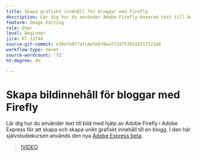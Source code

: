```yaml
---
title: Skapa grafiskt innehåll för bloggar med Firefly
description: Lär dig hur du använder Adobe Firefly-baserad text till Adobe Express för att skapa unikt bildinnehåll för en blogg
feature: Image Editing
role: User
level: Beginner
jira: KT-13744
source-git-commit: e39efe0f7afc4e3e970ea7f2df57b51bf17123a6
workflow-type: tm+mt
source-wordcount: '71'
ht-degree: 4%

---
```


# Skapa bildinnehåll för bloggar med Firefly

Lär dig hur du använder text till bild med hjälp av Adobe Firefly i Adobe Express för att skapa och skapa unikt grafiskt innehåll till en blogg. I den här självstudiekursen används den nya [Adobe Express beta](https://www.adobe.com/express/).

>[!VIDEO](https://video.tv.adobe.com/v/3422408?quality=12&learn=on&hidetitle=true)
